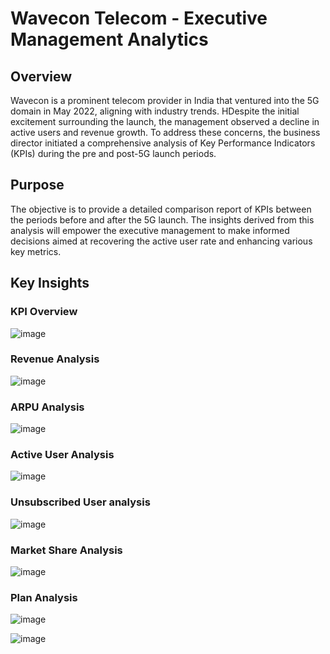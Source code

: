 # Wavecon Telecom - Executive Management Analytics

## Overview
Wavecon is a prominent telecom provider in India that ventured into the 5G domain in May 2022, aligning with industry trends. HDespite the initial excitement surrounding the launch, the management observed a decline in active users and revenue growth. To address these concerns, the business director initiated a comprehensive analysis of Key Performance Indicators (KPIs) during the pre and post-5G launch periods.

## Purpose
The objective is to provide a detailed comparison report of KPIs between the periods before and after the 5G launch. The insights derived from this analysis will empower the executive management to make informed decisions aimed at recovering the active user rate and enhancing various key metrics.

## Key Insights
### KPI Overview
![image](https://github.com/Rejithadas/Telecom-Data-Analysis-/assets/101463488/331ea69c-a55b-4588-b4d9-b8bb46e1cf83)

### Revenue Analysis 
![image](https://github.com/Rejithadas/Telecom-Data-Analysis-/assets/101463488/3bdb3a8c-6f41-4c65-8560-58cd09af9feb)

### ARPU Analysis
![image](https://github.com/Rejithadas/Telecom-Data-Analysis-/assets/101463488/d08f71ac-3fa6-4741-8ae0-767c8c1e2559)

### Active User Analysis
![image](https://github.com/Rejithadas/Telecom-Data-Analysis-/assets/101463488/1cc24c70-57ad-41d2-b7bd-d05d23c542aa)

### Unsubscribed User analysis
![image](https://github.com/Rejithadas/Telecom-Data-Analysis-/assets/101463488/afd8129f-4650-45ff-88d3-566c94ef92fb)

### Market Share Analysis 
![image](https://github.com/Rejithadas/Telecom-Data-Analysis-/assets/101463488/97d282cf-799b-4bf0-ae8d-9af443480289)

### Plan Analysis 
![image](https://github.com/Rejithadas/Telecom-Data-Analysis-/assets/101463488/844d4614-c122-467a-9efc-e30005997521)

![image](https://github.com/Rejithadas/Telecom-Data-Analysis-/assets/101463488/bf0f2976-47c7-4b29-952d-202b46e5e17e)

